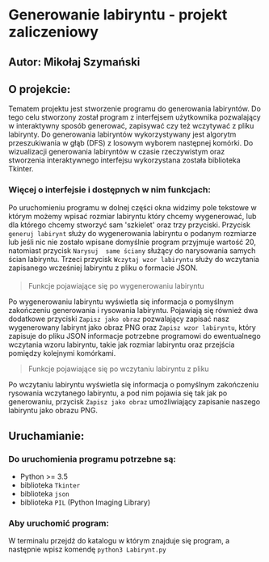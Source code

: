 # Generowanie labiryntu - projekt zaliczeniowy

## Autor: Mikołaj Szymański

## O projekcie:
Tematem projektu jest stworzenie programu do generowania labiryntów. Do tego 
celu stworzony został program z interfejsem użytkownika pozwalający w 
interaktywny sposób generować, zapisywać czy też wczytywać z pliku labirynty.
Do generowania labiryntów wykorzystywany jest algorytm przeszukiwania w głąb 
(DFS) z losowym wyborem następnej komórki. Do wizualizacji generowania
labiryntów w czasie rzeczywistym oraz stworzenia interaktywnego interfejsu 
wykorzystana została biblioteka Tkinter.
####
### Więcej o interfejsie i dostępnych w nim funkcjach:
Po uruchomieniu programu w dolnej części okna widzimy pole tekstowe w którym 
możemy wpisać rozmiar labiryntu który chcemy wygenerować, lub dla którego 
chcemy stworzyć sam 'szkielet' oraz trzy przyciski. Przycisk `generuj labirynt`
służy do wygenerowania labiryntu o podanym rozmiarze lub jeśli nic nie zostało 
wpisane domyślnie program przyjmuje wartość 20, natomiast przycisk `Narysuj 
same ściany` służący do narysowania samych ścian labiryntu. Trzeci przycisk
`Wczytaj wzor labiryntu` służy do wczytania zapisanego wcześniej labiryntu z 
pliku o formacie JSON.
####
> Funkcje pojawiające się po wygenerowaniu labiryntu

Po wygenerowaniu labiryntu wyświetla się informacja o pomyślnym zakończeniu
generowania i rysowania labiryntu. Pojawiają się również dwa dodatkowe 
przyciski `Zapisz jako obraz` pozwalający zapisać nasz wygenerowany labirynt
jako obraz PNG oraz `Zapisz wzor labiryntu`, który zapisuje do pliku JSON
informacje potrzebne programowi do ewentualnego wczytania wzoru labiryntu, 
takie jak rozmiar labiryntu oraz przejścia pomiędzy kolejnymi komórkami.

> Funkcje pojawiające się po wczytaniu labiryntu z pliku

Po wczytaniu labiryntu wyświetla się informacja o pomyślnym zakończeniu
rysowania wczytanego labiryntu, a pod nim pojawia się tak jak po generowaniu,
przycisk `Zapisz jako obraz` umożliwiający zapisanie naszego labiryntu jako
obrazu PNG.
####
## Uruchamianie:
### Do uruchomienia programu potrzebne są:
- Python >= 3.5
- biblioteka `Tkinter`
- biblioteka `json`
- biblioteka `PIL` (Python Imaging Library)
### Aby uruchomić program:
W terminalu przejdź do katalogu w którym znajduje się program, a następnie
wpisz komendę `python3 Labirynt.py`